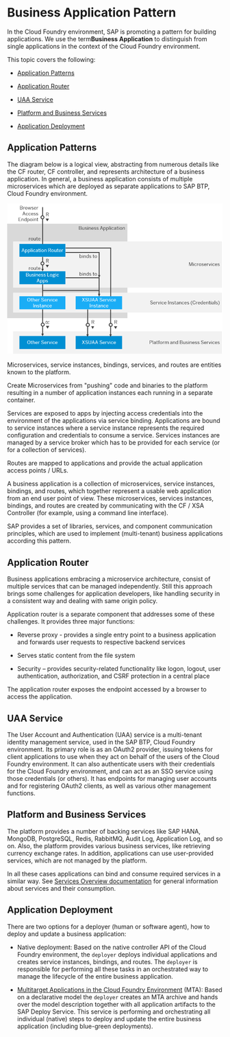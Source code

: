<!-- loioa1de162dffea417eb9cccd7855c607b7 -->

# Business Application Pattern

In the Cloud Foundry environment, SAP is promoting a pattern for building applications. We use the term**Business Application** to distinguish from single applications in the context of the Cloud Foundry environment.

This topic covers the following:

-   [Application Patterns](business-application-pattern-a1de162.md#loioa1de162dffea417eb9cccd7855c607b7__section_vwr_syz_l1b)

-   [Application Router](business-application-pattern-a1de162.md#loioa1de162dffea417eb9cccd7855c607b7__section_kn1_jyz_l1b)

-   [UAA Service](business-application-pattern-a1de162.md#loioa1de162dffea417eb9cccd7855c607b7__section_d45_pyz_l1b)

-   [Platform and Business Services](business-application-pattern-a1de162.md#loioa1de162dffea417eb9cccd7855c607b7__section_dhf_grt_41b)

-   [Application Deployment](business-application-pattern-a1de162.md#loioa1de162dffea417eb9cccd7855c607b7__section_gft_zrt_41b)




<a name="loioa1de162dffea417eb9cccd7855c607b7__section_vwr_syz_l1b"/>

## Application Patterns

The diagram below is a logical view, abstracting from numerous details like the CF router, CF controller, and represents architecture of a business application. In general, a business application consists of multiple microservices which are deployed as separate applications to SAP BTP, Cloud Foundry environment.

![](images/CF_Application_Pattern_b4dc505.png)

Microservices, service instances, bindings, services, and routes are entities known to the platform.

Create Microservices from "pushing" code and binaries to the platform resulting in a number of application instances each running in a separate container.

Services are exposed to apps by injecting access credentials into the environment of the applications via service binding. Applications are bound to service instances where a service instance represents the required configuration and credentials to consume a service. Services instances are managed by a service broker which has to be provided for each service \(or for a collection of services\).

Routes are mapped to applications and provide the actual application access points / URLs.

A business application is a collection of microservices, service instances, bindings, and routes, which together represent a usable web application from an end user point of view. These microservices, services instances, bindings, and routes are created by communicating with the CF / XSA Controller \(for example, using a command line interface\).

SAP provides a set of libraries, services, and component communication principles, which are used to implement \(multi-tenant\) business applications according this pattern.



<a name="loioa1de162dffea417eb9cccd7855c607b7__section_kn1_jyz_l1b"/>

## Application Router

Business applications embracing a microservice architecture, consist of multiple services that can be managed independently. Still this approach brings some challenges for application developers, like handling security in a consistent way and dealing with same origin policy.

Application router is a separate component that addresses some of these challenges. It provides three major functions:

-   Reverse proxy - provides a single entry point to a business application and forwards user requests to respective backend services

-   Serves static content from the file system

-   Security – provides security-related functionality like logon, logout, user authentication, authorization, and CSRF protection in a central place


The application router exposes the endpoint accessed by a browser to access the application.



<a name="loioa1de162dffea417eb9cccd7855c607b7__section_d45_pyz_l1b"/>

## UAA Service

The User Account and Authentication \(UAA\) service is a multi-tenant identity management service, used in the SAP BTP, Cloud Foundry environment. Its primary role is as an OAuth2 provider, issuing tokens for client applications to use when they act on behalf of the users of the Cloud Foundry environment. It can also authenticate users with their credentials for the Cloud Foundry environment, and can act as an SSO service using those credentials \(or others\). It has endpoints for managing user accounts and for registering OAuth2 clients, as well as various other management functions.



<a name="loioa1de162dffea417eb9cccd7855c607b7__section_dhf_grt_41b"/>

## Platform and Business Services

The platform provides a number of backing services like SAP HANA, MongoDB, PostgreSQL, Redis, RabbitMQ, Audit Log, Application Log, and so on. Also, the platform provides various business services, like retrieving currency exchange rates. In addition, applications can use user-provided services, which are not managed by the platform.

In all these cases applications can bind and consume required services in a similar way. See [Services Overview documentation](https://docs.cloudfoundry.org/devguide/services/) for general information about services and their consumption.



<a name="loioa1de162dffea417eb9cccd7855c607b7__section_gft_zrt_41b"/>

## Application Deployment

There are two options for a deployer \(human or software agent\), how to deploy and update a business application:

-   Native deployment: Based on the native controller API of the Cloud Foundry environment, the `deployer` deploys individual applications and creates service instances, bindings, and routes. The `deployer` is responsible for performing all these tasks in an orchestrated way to manage the lifecycle of the entire business application.

-   [Multitarget Applications in the Cloud Foundry Environment](multitarget-applications-in-the-cloud-foundry-environment-d04fc0e.md) \(MTA\): Based on a declarative model the `deployer` creates an MTA archive and hands over the model description together with all application artifacts to the SAP Deploy Service. This service is performing and orchestrating all individual \(native\) steps to deploy and update the entire business application \(including blue-green deployments\).

